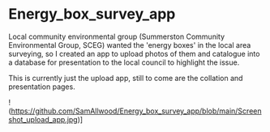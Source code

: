 # Energy_box_survey_app

Local community environmental group (Summerston Community Environmental Group, SCEG) wanted the 'energy boxes' in the local area surveying, so I created an app to upload photos of them and catalogue into a database for presentation to the local council to highlight the issue.

This is currently just the upload app, still to come are the collation and presentation pages. 

!(https://github.com/SamAllwood/Energy_box_survey_app/blob/main/Screenshot_upload_app.jpg)]
